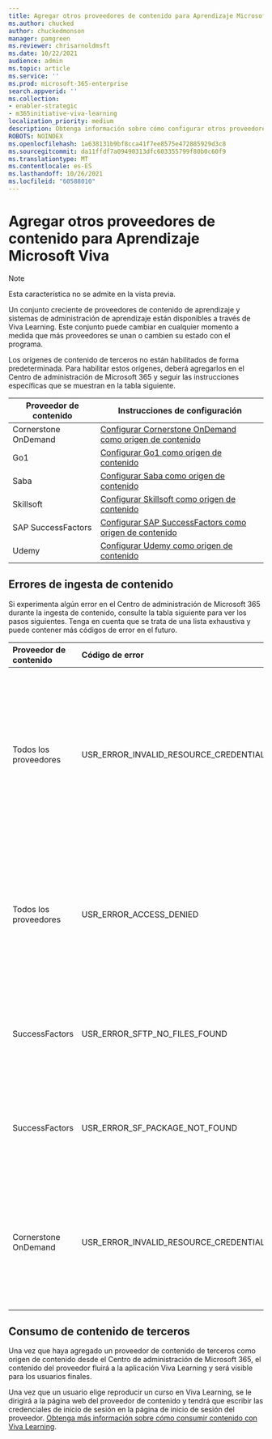 ```yaml
---
title: Agregar otros proveedores de contenido para Aprendizaje Microsoft Viva
ms.author: chucked
author: chuckedmonson
manager: pamgreen
ms.reviewer: chrisarnoldmsft
ms.date: 10/22/2021
audience: admin
ms.topic: article
ms.service: ''
ms.prod: microsoft-365-enterprise
search.appverid: ''
ms.collection:
- enabler-strategic
- m365initiative-viva-learning
localization_priority: medium
description: Obtenga información sobre cómo configurar otros proveedores como un origen de contenido de aprendizaje para Aprendizaje Microsoft Viva.
ROBOTS: NOINDEX
ms.openlocfilehash: 1a638131b9bf8cca41f7ee8575e472885929d3c8
ms.sourcegitcommit: da11ffdf7a09490313dfc603355799f80b0c60f9
ms.translationtype: MT
ms.contentlocale: es-ES
ms.lasthandoff: 10/26/2021
ms.locfileid: "60588010"
---
```

# <a name="add-other-content-providers-for-microsoft-viva-learning"></a>Agregar otros proveedores de contenido para Aprendizaje Microsoft Viva

>[!NOTE]
>Esta característica no se admite en la vista previa.

Un conjunto creciente de proveedores de contenido de aprendizaje y sistemas de administración de aprendizaje están disponibles a través de Viva Learning. Este conjunto puede cambiar en cualquier momento a medida que más proveedores se unan o cambien su estado con el programa.

Los orígenes de contenido de terceros no están habilitados de forma predeterminada. Para habilitar estos orígenes, [](content-sources-365-admin-center.md#configure-settings-for-the-learning-content-sources) deberá agregarlos en el Centro de administración de Microsoft 365 y seguir las instrucciones específicas que se muestran en la tabla siguiente.

|Proveedor de contenido  |Instrucciones de configuración  |
|---------|---------|
|Cornerstone OnDemand |[Configurar Cornerstone OnDemand como origen de contenido](configure-cornerstone-content-source.md)         |
|Go1     |[Configurar Go1 como origen de contenido](configure-go1-content-source.md)         |
|Saba    |[Configurar Saba como origen de contenido](configure-saba-content-source.md)         |
|Skillsoft     |[Configurar Skillsoft como origen de contenido](configure-skillsoft-content-source.md)         |
|SAP SuccessFactors   |[Configurar SAP SuccessFactors como origen de contenido](configure-successfactors-content-source.md)         |
|Udemy   |[Configurar Udemy como origen de contenido](configure-udemy-content-source.md)         |

## <a name="content-ingestion-errors"></a>Errores de ingesta de contenido

Si experimenta algún error en el Centro de administración de Microsoft 365 durante la ingesta de contenido, consulte la tabla siguiente para ver los pasos siguientes. Tenga en cuenta que se trata de una lista exhaustiva y puede contener más códigos de error en el futuro.

|Proveedor de contenido |Código de error |Descripción del código de error |
|:----------------|:----------|:----------------------|
|Todos los proveedores |USR_ERROR_INVALID_RESOURCE_CREDENTIALS |Las credenciales de autenticación proporcionadas no son válidas. Asegúrese de escribir las credenciales correctas. Para obtener más información, póngase en contacto con el servicio de soporte al cliente de Microsoft. |
|Todos los proveedores |USR_ERROR_ACCESS_DENIED |Acceso denegado por el partner. Confirme que las credenciales que ha especificado son correctas o póngase en contacto con el equipo de soporte técnico del proveedor de contenido. |
|SuccessFactors |USR_ERROR_SFTP_NO_FILES_FOUND |No hay contenido nuevo ingerido porque no había archivos presentes en el servidor SFTP de SuccessFactors. |
|SuccessFactors |USR_ERROR_SF_PACKAGE_NOT_FOUND |No se encontró ningún nuevo contenido ingerido como el paquete necesario en el servidor SFTP de SuccessFactors. |
|Cornerstone OnDemand |USR_ERROR_INVALID_RESOURCE_CREDENTIALS |Las credenciales de autenticación proporcionadas no son válidas. Asegúrese de que las credenciales se copian desde Viva Learning App en el portal de Cornerstone OnDemand. |

## <a name="third-party-content-consumption"></a>Consumo de contenido de terceros

Una vez que haya agregado un proveedor de contenido de terceros como origen de contenido desde el Centro de administración de Microsoft 365, el contenido del proveedor fluirá a la aplicación Viva Learning y será visible para los usuarios finales.

Una vez que un usuario elige reproducir un curso en Viva Learning, se le dirigirá a la página web del proveedor de contenido y tendrá que escribir las credenciales de inicio de sesión en la página de inicio de sesión del proveedor. [Obtenga más información sobre cómo consumir contenido con Viva Learning](https://support.microsoft.com/office/viva-learning-preview-01bfed12-c327-41e0-a68f-7fa527dcc98a).
